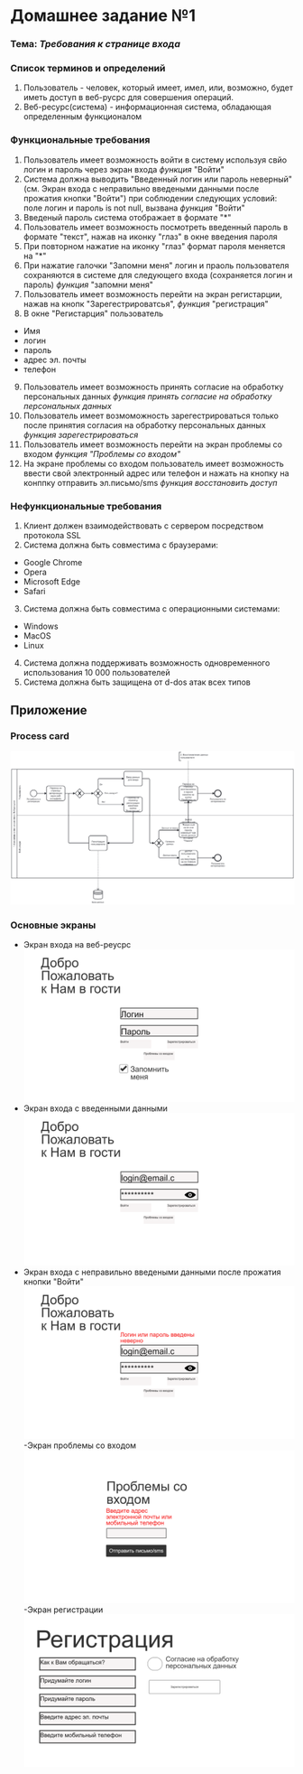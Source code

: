 # Домашнее задание №1

### Тема: _Требования к странице входа_
### Список терминов и определений
1. Пользователь - человек, который имеет, имел, или, возможно, будет иметь доступ в веб-русрс для совершения операций.
2. Веб-ресурс(система) - информационная система, обладающая определенным функционалом

### Функциональные требования
1. Пользователь имеет возможность войти в систему используя свйо логин и пароль через экран входа _функция_ "Войти"
2. Система должна выводить "Введенный логин или пароль неверный" (см. Экран входа с неправильно введеными данными после прожатия кнопки "Войти") при соблюдении следующих условий: поле логин и пароль is not null, вызвана _функция_ "Войти"
3. Введеный пароль система отображает в формате "*"
4. Пользователь имеет возможность посмотреть введенный пароль в формате "текст", нажав на иконку "глаз" в окне введения пароля
5. При повторном нажатие на иконку "глаз" формат пароля меняется на "*"
6. При нажатие галочки "Запомни меня" логин и праоль пользователя сохраняются в системе для следующего входа (сохраняется логин и пароль) _функция_ "запомни меня"
7. Пользователь имеет возможность перейти на экран регистарции, нажав на кнопк "Зарегестрироватсья", _функция_ "регистрация"
8. В окне "Регистарция" пользователь 
  - Имя
  - логин
  - пароль
  - адрес эл. почты
  - телефон
9. Пользователь имеет возможность принять согласие на обработку персональных данных _функция принять согласие на обработку персональных данных_
10. Пользователь имеет возмоможность зарегестрироваться только после принятия согласия на обработку персональных данных _функция зарегестрироваться_
11. Пользователь имеет возможность перейти на экран проблемы со входом _функция "Проблемы со входом"_
12. На экране проблемы со входом пользователь имеет возможность ввести свой электронный адрес или телефон и нажать на кнопку на конппку отправить эл.письмо/sms _функция восстановить доступ_
### Нефункциональные требования
1. Клиент должен взаимодействовать с сервером посредством протокола SSL
2. Система должна быть совместима с браузерами:
- Google Chrome
- Opera
- Microsoft Edge
- Safari
3. Система должна быть совместима с операционными системами:
- Windows
- MacOS
- Linux
4. Система должна поддерживать возможность одновременного использования 10 000 пользователей
5. Система должна быть защищена от d-dos атак всех типов
## Приложение
### Process card
![N|process](https://github.com/lLooneyl/HWork/blob/main/HW%20%201.png)
### Основные экраны

- Экран входа на веб-реусрс
![N|enter](https://github.com/lLooneyl/HWork/blob/main/%D0%AD%D0%BA%D1%80%D0%B0%D0%BD%20%D0%92%D1%85%D0%BE%D0%B4%D0%B0.png)
- Экран входа с введенными данными 
![N|enterin](https://github.com/lLooneyl/HWork/blob/main/%D0%AD%D0%BA%D1%80%D0%B0%D0%BD%20%D0%B2%D1%85%D0%BE%D0%B4%D0%B0%20%D1%81%20%D0%B2%D0%B2%D0%B5%D0%B4%D0%B5%D0%BD%D0%BD%D1%8B%D0%BC%D0%B8%20%D0%B4%D0%B0%D0%BD%D0%BD%D1%8B%D0%BC.png)
- Экран входа с неправильно введеными данными после прожатия кнопки "Войти"
![N|enterout](https://github.com/lLooneyl/HWork/blob/main/%D0%AD%D0%BA%D1%80%D0%B0%D0%BD%20%D0%B2%D1%85%D0%BE%D0%B4%D0%B0%20%D1%81%20%D0%BD%D0%B5%D0%BF%D1%80%D0%B0%D0%B2%D0%B8%D0%BB%D1%8C%D0%BD%D0%BE%20%D0%B2%D0%B2%D0%B5%D0%B4%D0%B5%D0%BD%D0%BD%D1%8B%D0%BC%D0%B8%20%D0%B4%D0%B0%D0%BD%D0%BD%D1%8B%D0%BC%D0%B8.png)
-Экран проблемы со входом
![N|enterissue](https://github.com/lLooneyl/HWork/blob/main/%D0%9F%D1%80%D0%BE%D0%B1%D0%BB%D0%B5%D0%BC%D1%8B%20%D1%81%D0%BE%20%D0%B2%D1%85%D0%BE%D0%B4%D0%BE%D0%BC.png)
-Экран регистрации
![N|signup](https://github.com/lLooneyl/HWork/blob/main/%D0%A0%D0%B5%D0%B3%D0%B8%D1%81%D1%82%D1%80%D0%B0%D1%86%D0%B8%D1%8F.png)
